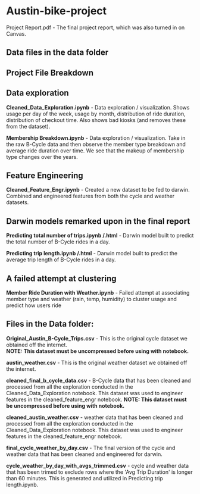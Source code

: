 # Austin-bike-project

Project Report.pdf - The final project report, which was also turned in on Canvas.

## Data files in the data folder

## Project File Breakdown

## Data exploration

__Cleaned_Data_Exploration.ipynb__ - Data exploration / visualization. Shows usage per day of the week, usage by month, distribution of ride duration, distribution of checkout time. Also shows bad kiosks (and removes these from the dataset). 

__Membership Breakdown.ipynb__ - Data exploration / visualization. Take in the raw B-Cycle data and then observe the member type breakdown and average ride duration over time. We see that the makeup of membership type changes over the years.

## Feature Engineering  

__Cleaned_Feature_Engr.ipynb__ - Created a new dataset to be fed to darwin. Combined and engineered features from both the cycle and weather datasets. 

## Darwin models remarked upon in the final report
__Predicting total number of trips.ipynb /.html__ - Darwin model built to predict the total number of B-Cycle rides in a day.

__Predicting trip length.ipynb /.html__ - Darwin model built to predict the average trip length of B-Cycle rides in a day.

## A failed attempt at clustering

__Member Ride Duration with Weather.ipynb__ - Failed attempt at associating member type and weather (rain, temp, humidity) to cluster usage and predict how users ride  

## Files in the Data folder:

__Original_Austin_B-Cycle_Trips.csv__ - This is the original cycle dataset we obtained off the internet.  
__NOTE: This dataset must be uncompressed before using with notebook.__ 

__austin_weather.csv__ - This is the original weather dataset we obtained off the internet.  


__cleaned_final_b_cycle_data.csv__ - B-Cycle data that has been cleaned and processed from all the exploration conducted in the Cleaned_Data_Exploration notebook. This dataset was used to engineer features in the cleaned_feature_engr notebook. __NOTE: This dataset must be uncompressed before using with notebook.__ 

__cleaned_austin_weather.csv__ - weather data that has been cleaned and processed from all the exploration conducted in the Cleaned_Data_Exploration notebook. This dataset was used to engineer features in the cleaned_feature_engr notebook. 


__final_cycle_weather_by_day.csv__ - The final version of the cycle and weather data that has been cleaned and engineered for darwin.

__cycle_weather_by_day_with_avgs_trimmed.csv__ -  cycle and weather data that has been trimed to exclude rows where the 'Avg Trip Duration' is longer than 60 minutes. This is generated and utilized in Predicting trip length.ipynb.

